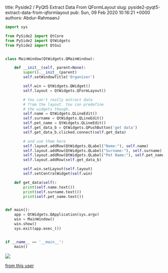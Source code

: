title: Pyside2 / PyQt5 Extract Data From QFormLayout
slug: pyside2-pyqt5-extract-data-from-qformlayout
pub: Sun, 09 Feb 2020 10:16:21 +0000
authors: Abdur-RahmaanJ


```python
import sys

from PySide2 import QtCore
from PySide2 import QtWidgets
from PySide2 import QtGui


class MainWindow(QtWidgets.QMainWindow):

    def __init__(self, parent=None):
        super().__init__(parent)
        self.setWindowTitle('Organiser')

        self.win = QtWidgets.QWidget()
        self.layout = QtWidgets.QFormLayout()

        # You can't really extract data 
        # from the layout. You can predefine
        # the widgets though.
        self.name = QtWidgets.QLineEdit()
        self.surname = QtWidgets.QLineEdit()
        self.pet_name = QtWidgets.QLineEdit()
        self.get_data_b = QtWidgets.QPushButton('get data')
        self.get_data_b.clicked.connect(self.get_data)

        # and use them here
        self.layout.addRow(QtWidgets.QLabel("Name:"), self.name)
        self.layout.addRow(QtWidgets.QLabel("Surname:"), self.surname)
        self.layout.addRow(QtWidgets.QLabel("Pet Name:"), self.pet_name)
        self.layout.addRow(self.get_data_b)

        self.win.setLayout(self.layout)
        self.setCentralWidget(self.win)

    def get_data(self):
        print(self.name.text())
        print(self.surname.text())
        print(self.pet_name.text())


def main():
    app = QtWidgets.QApplication(sys.argv)
    win = MainWindow()
    win.show()
    sys.exit(app.exec_())


if __name__ == '__main__':
    main()
```



![](https://www.pythonmembers.club/wp-content/uploads/2020/02/extract_form_layout.png)


[from this user](https://github.com/Abdur-rahmaanJ)



